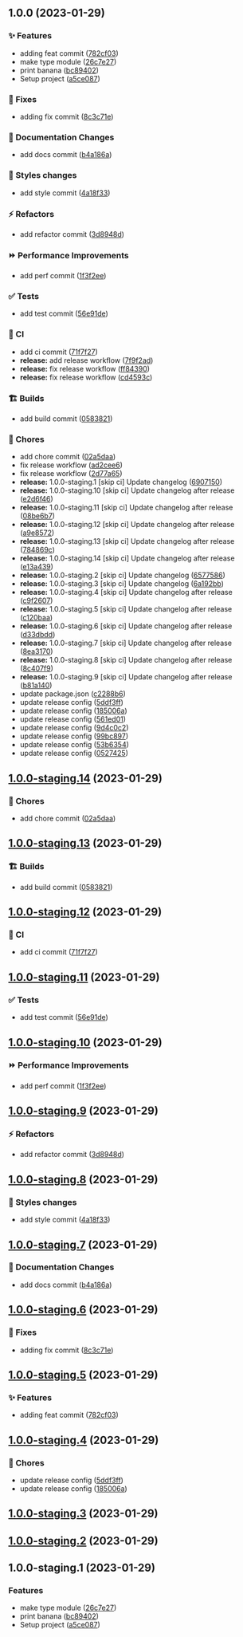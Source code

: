 ## 1.0.0 (2023-01-29)


### :sparkles: Features

* adding feat commit ([782cf03](https://github.com/binayabaral/test-semantic-release/commit/782cf030f62c805cf05f502f484cf16574d167ee))
* make type module ([26c7e27](https://github.com/binayabaral/test-semantic-release/commit/26c7e27500cdf1d341900e24a195a923af9f806e))
* print banana ([bc89402](https://github.com/binayabaral/test-semantic-release/commit/bc894025c6dc0731a4a538ac9acaaf7a5825a2b3))
* Setup project ([a5ce087](https://github.com/binayabaral/test-semantic-release/commit/a5ce087ff638a5c311200092f56d244d491985f1))


### :bug: Fixes

* adding fix commit ([8c3c71e](https://github.com/binayabaral/test-semantic-release/commit/8c3c71e3f94823115c1bde917ba8ac8df1a39759))


### :memo: Documentation Changes

* add docs commit ([b4a186a](https://github.com/binayabaral/test-semantic-release/commit/b4a186a68302cd053da8fa99b9a0681ad4a7ca89))


### :barber: Styles changes

* add style commit ([4a18f33](https://github.com/binayabaral/test-semantic-release/commit/4a18f33a09a24ccdbe7312d618698b117e4e7f8b))


### :zap: Refactors

* add refactor commit ([3d8948d](https://github.com/binayabaral/test-semantic-release/commit/3d8948d8a3be2f4d0ceb63a72ec83296cee54f15))


### :fast_forward: Performance Improvements

* add perf commit ([1f3f2ee](https://github.com/binayabaral/test-semantic-release/commit/1f3f2ee70958abdd21f6ba09484b33a283881aca))


### :white_check_mark: Tests

* add test commit ([56e91de](https://github.com/binayabaral/test-semantic-release/commit/56e91de8ee83ceb874217dd29d8614c3a5713822))


### :repeat: CI

* add ci commit ([71f7f27](https://github.com/binayabaral/test-semantic-release/commit/71f7f2728d8266793d550b487f1494bf78074776))
* **release:** add release workflow ([7f9f2ad](https://github.com/binayabaral/test-semantic-release/commit/7f9f2adb700b2d40dcf3af841201b5cc6c02f168))
* **release:** fix release workflow ([ff84390](https://github.com/binayabaral/test-semantic-release/commit/ff84390d5c8b57cab8dfefc542f39d410c3e6721))
* **release:** fix release workflow ([cd4593c](https://github.com/binayabaral/test-semantic-release/commit/cd4593c9535de8ff5b4dcfba8695616e44aa02c7))


### :building_construction: Builds

* add build commit ([0583821](https://github.com/binayabaral/test-semantic-release/commit/058382103a4bc0440db329daafba0f45cb0780d6))


### :rocket: Chores

* add chore commit ([02a5daa](https://github.com/binayabaral/test-semantic-release/commit/02a5daab201dc4060e9787c45590c29314a052e7))
* fix release workflow ([ad2cee6](https://github.com/binayabaral/test-semantic-release/commit/ad2cee63f15cf77c52bba5c767937fd49c85c4a6))
* fix release workflow ([2d77a65](https://github.com/binayabaral/test-semantic-release/commit/2d77a65e06e2e85216e6950d3e5445abc7aa9d53))
* **release:** 1.0.0-staging.1 [skip ci] Update changelog ([6907150](https://github.com/binayabaral/test-semantic-release/commit/6907150a8ed8b573aa4c578ff62771660c8b01a3))
* **release:** 1.0.0-staging.10 [skip ci] Update changelog after release ([e2d6f46](https://github.com/binayabaral/test-semantic-release/commit/e2d6f4618d4140f17f6e9135929dc6dd060c9a7c))
* **release:** 1.0.0-staging.11 [skip ci] Update changelog after release ([08be6b7](https://github.com/binayabaral/test-semantic-release/commit/08be6b79693247a4819040c90e167d3555dae05c))
* **release:** 1.0.0-staging.12 [skip ci] Update changelog after release ([a9e8572](https://github.com/binayabaral/test-semantic-release/commit/a9e8572bf7672da9f2c4ee2d25a7f616103570a5))
* **release:** 1.0.0-staging.13 [skip ci] Update changelog after release ([784869c](https://github.com/binayabaral/test-semantic-release/commit/784869c7337fbae9a449cb71eaa0e0b8c563498b))
* **release:** 1.0.0-staging.14 [skip ci] Update changelog after release ([e13a439](https://github.com/binayabaral/test-semantic-release/commit/e13a4391f3f0bf85f5cf6e2fa21f65b9af1b20bd))
* **release:** 1.0.0-staging.2 [skip ci] Update changelog ([6577586](https://github.com/binayabaral/test-semantic-release/commit/657758613cebb515c50710320adf3650c661456f))
* **release:** 1.0.0-staging.3 [skip ci] Update changelog ([6a192bb](https://github.com/binayabaral/test-semantic-release/commit/6a192bb6648707b4bb9c103f34abb006102ad198))
* **release:** 1.0.0-staging.4 [skip ci] Update changelog after release ([c9f2607](https://github.com/binayabaral/test-semantic-release/commit/c9f260799585427a4551a60b38cea1d9958d39f4))
* **release:** 1.0.0-staging.5 [skip ci] Update changelog after release ([c120baa](https://github.com/binayabaral/test-semantic-release/commit/c120baa76541c311544a67adaeb4c1b3c382f8ce))
* **release:** 1.0.0-staging.6 [skip ci] Update changelog after release ([d33dbdd](https://github.com/binayabaral/test-semantic-release/commit/d33dbdd7a6b3704517731363f9935cfe7a6ce069))
* **release:** 1.0.0-staging.7 [skip ci] Update changelog after release ([8ea3170](https://github.com/binayabaral/test-semantic-release/commit/8ea3170ea4553cddee0347745473e0c4a95aa8df))
* **release:** 1.0.0-staging.8 [skip ci] Update changelog after release ([8c407f9](https://github.com/binayabaral/test-semantic-release/commit/8c407f9a113ec9221920a60d256030570b194151))
* **release:** 1.0.0-staging.9 [skip ci] Update changelog after release ([b81a140](https://github.com/binayabaral/test-semantic-release/commit/b81a1400ca3eadd127735e4767e568cd878989ac))
* update package.json ([c2288b6](https://github.com/binayabaral/test-semantic-release/commit/c2288b6844cc3840da9849241c1a1f4e1ffa1ad5))
* update release config ([5ddf3ff](https://github.com/binayabaral/test-semantic-release/commit/5ddf3ffbaa0d390fa01cf45bb19387f7d8f6ddd5))
* update release config ([185006a](https://github.com/binayabaral/test-semantic-release/commit/185006acea53d9655d0967697d261e06e407ceeb))
* update release config ([561ed01](https://github.com/binayabaral/test-semantic-release/commit/561ed01303bc7ba324dc3b94f25abd40c8051e2b))
* update release config ([9d4c0c2](https://github.com/binayabaral/test-semantic-release/commit/9d4c0c231a31dc0cc3fd0a8d65ac633f86efbdc9))
* update release config ([99bc897](https://github.com/binayabaral/test-semantic-release/commit/99bc8974b2b2710c7c3e7945fa99d6b4d5c85491))
* update release config ([53b6354](https://github.com/binayabaral/test-semantic-release/commit/53b63543fa82e19cacb10a3e1c6aa14a6bc8bf23))
* update release config ([0527425](https://github.com/binayabaral/test-semantic-release/commit/0527425e11e0ad9f2cbe4617f24524314502cc32))

## [1.0.0-staging.14](https://github.com/binayabaral/test-semantic-release/compare/v1.0.0-staging.13...v1.0.0-staging.14) (2023-01-29)


### :rocket: Chores

* add chore commit ([02a5daa](https://github.com/binayabaral/test-semantic-release/commit/02a5daab201dc4060e9787c45590c29314a052e7))

## [1.0.0-staging.13](https://github.com/binayabaral/test-semantic-release/compare/v1.0.0-staging.12...v1.0.0-staging.13) (2023-01-29)


### :building_construction: Builds

* add build commit ([0583821](https://github.com/binayabaral/test-semantic-release/commit/058382103a4bc0440db329daafba0f45cb0780d6))

## [1.0.0-staging.12](https://github.com/binayabaral/test-semantic-release/compare/v1.0.0-staging.11...v1.0.0-staging.12) (2023-01-29)


### :repeat: CI

* add ci commit ([71f7f27](https://github.com/binayabaral/test-semantic-release/commit/71f7f2728d8266793d550b487f1494bf78074776))

## [1.0.0-staging.11](https://github.com/binayabaral/test-semantic-release/compare/v1.0.0-staging.10...v1.0.0-staging.11) (2023-01-29)


### :white_check_mark: Tests

* add test commit ([56e91de](https://github.com/binayabaral/test-semantic-release/commit/56e91de8ee83ceb874217dd29d8614c3a5713822))

## [1.0.0-staging.10](https://github.com/binayabaral/test-semantic-release/compare/v1.0.0-staging.9...v1.0.0-staging.10) (2023-01-29)


### :fast_forward: Performance Improvements

* add perf commit ([1f3f2ee](https://github.com/binayabaral/test-semantic-release/commit/1f3f2ee70958abdd21f6ba09484b33a283881aca))

## [1.0.0-staging.9](https://github.com/binayabaral/test-semantic-release/compare/v1.0.0-staging.8...v1.0.0-staging.9) (2023-01-29)


### :zap: Refactors

* add refactor commit ([3d8948d](https://github.com/binayabaral/test-semantic-release/commit/3d8948d8a3be2f4d0ceb63a72ec83296cee54f15))

## [1.0.0-staging.8](https://github.com/binayabaral/test-semantic-release/compare/v1.0.0-staging.7...v1.0.0-staging.8) (2023-01-29)


### :barber: Styles changes

* add style commit ([4a18f33](https://github.com/binayabaral/test-semantic-release/commit/4a18f33a09a24ccdbe7312d618698b117e4e7f8b))

## [1.0.0-staging.7](https://github.com/binayabaral/test-semantic-release/compare/v1.0.0-staging.6...v1.0.0-staging.7) (2023-01-29)


### :memo: Documentation Changes

* add docs commit ([b4a186a](https://github.com/binayabaral/test-semantic-release/commit/b4a186a68302cd053da8fa99b9a0681ad4a7ca89))

## [1.0.0-staging.6](https://github.com/binayabaral/test-semantic-release/compare/v1.0.0-staging.5...v1.0.0-staging.6) (2023-01-29)


### :bug: Fixes

* adding fix commit ([8c3c71e](https://github.com/binayabaral/test-semantic-release/commit/8c3c71e3f94823115c1bde917ba8ac8df1a39759))

## [1.0.0-staging.5](https://github.com/binayabaral/test-semantic-release/compare/v1.0.0-staging.4...v1.0.0-staging.5) (2023-01-29)


### :sparkles: Features

* adding feat commit ([782cf03](https://github.com/binayabaral/test-semantic-release/commit/782cf030f62c805cf05f502f484cf16574d167ee))

## [1.0.0-staging.4](https://github.com/binayabaral/test-semantic-release/compare/v1.0.0-staging.3...v1.0.0-staging.4) (2023-01-29)


### :rocket: Chores

* update release config ([5ddf3ff](https://github.com/binayabaral/test-semantic-release/commit/5ddf3ffbaa0d390fa01cf45bb19387f7d8f6ddd5))
* update release config ([185006a](https://github.com/binayabaral/test-semantic-release/commit/185006acea53d9655d0967697d261e06e407ceeb))

## [1.0.0-staging.3](https://github.com/binayabaral/test-semantic-release/compare/v1.0.0-staging.2...v1.0.0-staging.3) (2023-01-29)

## [1.0.0-staging.2](https://github.com/binayabaral/test-semantic-release/compare/v1.0.0-staging.1...v1.0.0-staging.2) (2023-01-29)

## 1.0.0-staging.1 (2023-01-29)


### Features

* make type module ([26c7e27](https://github.com/binayabaral/test-semantic-release/commit/26c7e27500cdf1d341900e24a195a923af9f806e))
* print banana ([bc89402](https://github.com/binayabaral/test-semantic-release/commit/bc894025c6dc0731a4a538ac9acaaf7a5825a2b3))
* Setup project ([a5ce087](https://github.com/binayabaral/test-semantic-release/commit/a5ce087ff638a5c311200092f56d244d491985f1))
